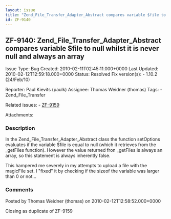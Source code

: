 ```yaml
---
layout: issue
title: "Zend_File_Transfer_Adapter_Abstract compares variable $file to null whilst it is never null and always an array"
id: ZF-9140
---
```


ZF-9140: Zend\_File\_Transfer\_Adapter\_Abstract compares variable $file to null whilst it is never null and always an array
----------------------------------------------------------------------------------------------------------------------------

 Issue Type: Bug Created: 2010-02-11T02:45:11.000+0000 Last Updated: 2010-02-12T12:59:18.000+0000 Status: Resolved Fix version(s): - 1.10.2 (24/Feb/10)
 
 Reporter:  Paul Kievits (paulk)  Assignee:  Thomas Weidner (thomas)  Tags: - Zend\_File\_Transfer
 
 Related issues: - [ZF-9159](/issues/browse/ZF-9159)
 
 Attachments: 
### Description

In the Zend\_File\_Transfer\_Adapter\_Abstract class the function setOptions evaluates if the variable $file is equal to null (which it retrieves from the \_getFiles function). However the value returned fron \_getFiles is always an array, so this statement is always inherently false.

This hampered me severely in my attempts to upload a file with the magicFile set. I "fixed" it by checking if the sizeof the variable was larger than 0 or not...

 

 

### Comments

Posted by Thomas Weidner (thomas) on 2010-02-12T12:58:52.000+0000

Closing as duplicate of ZF-9159

 

 